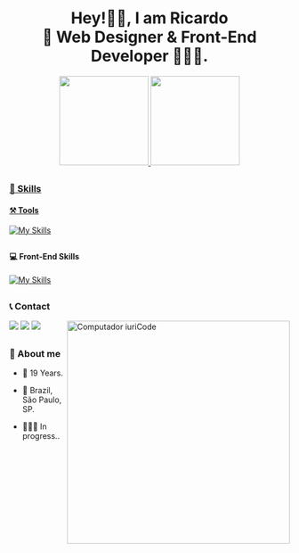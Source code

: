 <h1 align="center">Hey!✌🏻, I am Ricardo <br> 🎨 Web Designer & Front-End Developer 🧑🏻‍💻.</h1>
<div align="center">
  <a href="https://github.com/ricardocamarinha">
    <img height="160em" src="https://github-readme-stats.vercel.app/api/top-langs/?username=ricardocamarinha&layout=compact&langs_count=7&theme=tokyonight"/>
  <img height="160em" src="https://github-readme-stats.vercel.app/api?username=ricardocamarinha&show_icons=true&theme=tokyonight&include_all_commits=true&count_private=true"/>
</div>

##

  ### 🎯 Skills
  
  #### ⚒️ Tools
[![My Skills](https://skills.thijs.gg/icons?i=git,figma,photoshop,premiere,vscode&theme=dark)](https://skills.thijs.gg)
##
  #### 💻 Front-End Skills
[![My Skills](https://skills.thijs.gg/icons?i=html,css,javascript,react,typescript,redux,sass&theme=dark)](https://skills.thijs.gg)
##
 
   ### 📞 Contact

 <img src="https://raw.githubusercontent.com/MicaelliMedeiros/micaellimedeiros/master/image/computer-illustration.png" min-width="400px" max-width="400px" width="400px" align="right" alt="Computador iuriCode">
<div>
  <a href="https://api.whatsapp.com/send/?phone=5511977502241&text&type=phone_number&app_absent=0" target="_blank"><img src="https://img.shields.io/badge/-Whatsapp-%darkgreen?style=for-the-badge&logo=whatsapp&logoColor=white" target="_blank"></a>
  <a href="https://www.linkedin.com/in/riicardocamarinha" target="_blank"><img src="https://img.shields.io/badge/-LinkedIn-%230077B5?style=for-the-badge&logo=linkedin&logoColor=white" target="_blank"></a> 
  <a href = "mailto:ricardocamarinhadev@gmail.com"><img src="https://img.shields.io/badge/Gmail-D14836?style=for-the-badge&logo=gmail&logoColor=white" target="_blank"></a>
</div>

##

  ### 📜 About me
  
- 🍁 19 Years.
  
- 📍 Brazil, São Paulo, SP.
  
- 👨🏻‍🎓 In progress..
  
##
